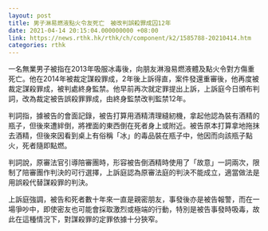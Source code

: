 ```yaml
---
layout: post
title: 男子淋易燃液點火令友死亡　被改判誤殺罪成囚12年
date: 2021-04-14 20:15:04.000000000 +08:00
link: https://news.rthk.hk/rthk/ch/component/k2/1585788-20210414.htm
categories: rthk
---
```


一名無業男子被指在2013年吸服冰毒後，向朋友淋潑易燃液體及點火令對方傷重死亡。他在2014年被裁定謀殺罪成，2年後上訴得直，案件發還重審後，他再度被裁定謀殺罪成，被判處終身監禁。他早前再次就定罪提出上訴，上訴庭今日頒布判詞，改為裁定被告誤殺罪罪成，由終身監禁改判監禁12年。

判詞指，據被告的會面記錄，被告打算用酒精清理縫紉機，拿起他認為裝有酒精的瓶子，但後來遭絆倒，將裡面的東西倒在死者身上或附近。被告原本打算拿地拖抹去酒精，但後來因看到桌上有俗稱「冰」的毒品裝在瓶子中，他因而向該瓶子點火，死者隨即點燃。

判詞說，原審法官引導陪審團時，形容被告倒酒精時使用了「故意」一詞兩次，限制了陪審團作判決的可行選擇，上訴庭認為原審法庭的判決不能成立，適當做法是用誤殺代替謀殺罪的判決。

上訴庭強調，被告和死者數十年來一直是親密朋友，事發後亦是被告報警，而在一場爭吵中，即使密友也可能會採取激烈或極端的行動，特別是被告事發時吸毒，故此在這種情況下，對謀殺罪的定罪依據十分狹窄。
